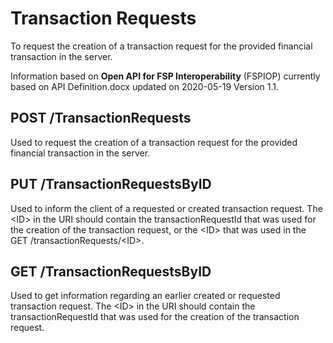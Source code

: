 # Transaction Requests

To request the creation of a transaction request for the provided financial transaction in the server.

Information based on **Open API for FSP Interoperability** (FSPIOP) currently based on API Definition.docx updated on 2020-05-19 Version 1.1.

## POST /TransactionRequests

Used to request the creation of a transaction request for the provided financial transaction in the server.

## PUT /TransactionRequestsByID

Used to inform the client of a requested or created transaction request. The \<ID> in the URI should contain the transactionRequestId that was used for the creation of the transaction request, or the \<ID> that was used in the GET /transactionRequests/\<ID>.

## GET /TransactionRequestsByID

Used to get information regarding an earlier created or requested transaction request. The \<ID> in the URI should contain the transactionRequestId that was used for the creation of the transaction request.
